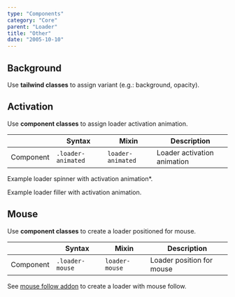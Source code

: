 ```yaml
---
type: "Components"
category: "Core"
parent: "Loader"
title: "Other"
date: "2005-10-10"
---
```


## Background

Use **tailwind classes** to assign variant (e.g.: background, opacity).

<demo>
  <demovanilla src="vanilla/components/core/loader/background-spinner">
  </demovanilla>
  <demovanilla src="vanilla/components/core/loader/background-filler">
  </demovanilla>
</demo>

## Activation

Use **component classes** to assign loader activation animation. 

<div class="table-scroll">

|                      | Syntax                          | Mixin            | Description                   |
| ----------------------- | ----------------------------------------- | -----------------------------| ----------------------------- |
| Component                  | `.loader-animated`                     | `loader-animated`                | Loader activation animation            |

</div>

Example loader spinner with activation animation*.

<demo>
  <demovanilla src="vanilla/components/core/loader/js-spinner">
  </demovanilla>
</demo>

Example loader filler with activation animation.

<demo>
  <demovanilla src="vanilla/components/core/loader/js-filler">
  </demovanilla>
</demo>

## Mouse

Use **component classes** to create a loader positioned for mouse.

<div class="table-scroll">

|                      | Syntax                          | Mixin            | Description                   |
| ----------------------- | ----------------------------------------- | -----------------------------| ----------------------------- |
| Component                  | `.loader-mouse`                     | `loader-mouse`                | Loader position for mouse            |

</div>

See [mouse follow addon](/components/addons/mouse-follow) to create a loader with mouse follow.
